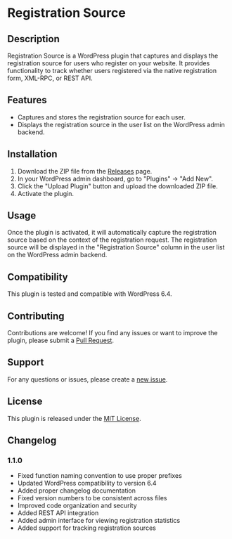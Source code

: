 # Registration Source

## Description

Registration Source is a WordPress plugin that captures and displays the registration source for users who register on your website. It provides functionality to track whether users registered via the native registration form, XML-RPC, or REST API.

## Features

- Captures and stores the registration source for each user.
- Displays the registration source in the user list on the WordPress admin backend.

## Installation

1. Download the ZIP file from the [Releases](https://github.com/hsurekar/registration-source/releases) page.
2. In your WordPress admin dashboard, go to "Plugins" -> "Add New".
3. Click the "Upload Plugin" button and upload the downloaded ZIP file.
4. Activate the plugin.

## Usage

Once the plugin is activated, it will automatically capture the registration source based on the context of the registration request. The registration source will be displayed in the "Registration Source" column in the user list on the WordPress admin backend.

## Compatibility

This plugin is tested and compatible with WordPress 6.4.

## Contributing

Contributions are welcome! If you find any issues or want to improve the plugin, please submit a [Pull Request](https://github.com/hsurekar/registration-source/pulls).

## Support

For any questions or issues, please create a [new issue](https://github.com/hsurekar/registration-source/issues).

## License

This plugin is released under the [MIT License](LICENSE).

## Changelog

### 1.1.0
- Fixed function naming convention to use proper prefixes
- Updated WordPress compatibility to version 6.4
- Added proper changelog documentation
- Fixed version numbers to be consistent across files
- Improved code organization and security
- Added REST API integration
- Added admin interface for viewing registration statistics
- Added support for tracking registration sources
